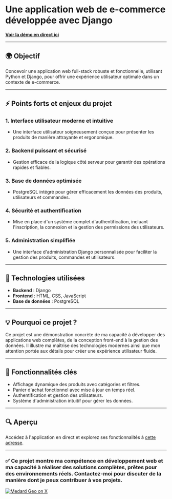 # Une application web de e-commerce développée avec Django

[**Voir la démo en direct ici**](https://somma-electronic-0023d7028e18.herokuapp.com/)

---

## 🌍 Objectif

Concevoir une application web full-stack robuste et fonctionnelle, utilisant Python et Django, pour offrir une expérience utilisateur optimale dans un contexte de e-commerce.

---

## ⚡ Points forts et enjeux du projet

### 1. **Interface utilisateur moderne et intuitive**
- Une interface utilisateur soigneusement conçue pour présenter les produits de manière attrayante et ergonomique.

### 2. **Backend puissant et sécurisé**
- Gestion efficace de la logique côté serveur pour garantir des opérations rapides et fiables.

### 3. **Base de données optimisée**
- PostgreSQL intégré pour gérer efficacement les données des produits, utilisateurs et commandes.

### 4. **Sécurité et authentification**
- Mise en place d'un système complet d'authentification, incluant l'inscription, la connexion et la gestion des permissions des utilisateurs.

### 5. **Administration simplifiée**
- Une interface d'administration Django personnalisée pour faciliter la gestion des produits, commandes et utilisateurs.

---

## 🔧 Technologies utilisées

- **Backend** : Django
- **Frontend** : HTML, CSS, JavaScript
- **Base de données** : PostgreSQL

---

## 💡 Pourquoi ce projet ?

Ce projet est une démonstration concrète de ma capacité à développer des applications web complètes, de la conception front-end à la gestion des données. Il illustre ma maîtrise des technologies modernes ainsi que mon attention portée aux détails pour créer une expérience utilisateur fluide.

---

## 🚀 Fonctionnalités clés

- Affichage dynamique des produits avec catégories et filtres.
- Panier d'achat fonctionnel avec mise à jour en temps réel.
- Authentification et gestion des utilisateurs.
- Système d'administration intuitif pour gérer les données.

---

## 🔍 Aperçu

Accédez à l'application en direct et explorez ses fonctionnalités à [cette adresse](https://somma-electronic-0023d7028e18.herokuapp.com/).

---

### ✅ Ce projet montre ma compétence en développement web et ma capacité à réaliser des solutions complètes, prêtes pour des environnements réels. Contactez-moi pour discuter de la manière dont je peux contribuer à vos projets.

[![Medard Geo on X](https://img.icons8.com/ios-filled/50/twitterx--v1.png)](https://x.com/medard_geo)